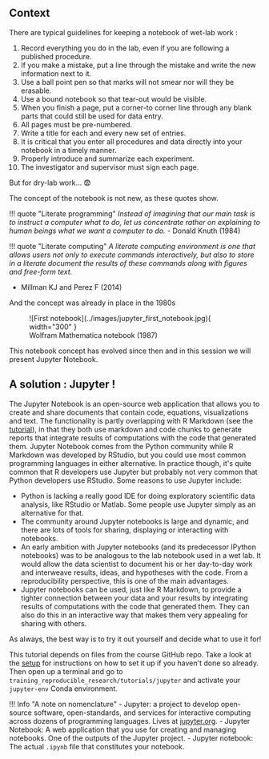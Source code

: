 ## Context

There are typical guidelines for keeping a notebook of wet-lab work :

1. Record everything you do in the lab, even if you are following a published procedure.
2. If you make a mistake, put a line through the mistake and write the new information next to it.
3. Use a ball point pen so that marks will not smear nor will they be erasable.
4. Use a bound notebook so that tear-out would be visible.
5. When you finish a page, put a corner-to corner line through any blank parts that could still be used for data entry.
6. All pages must be pre-numbered.
7. Write a title for each and every new set of entries.
8. It is critical that you enter all procedures and data directly into your notebook in a timely manner.
9. Properly introduce and summarize each experiment.
10. The investigator and supervisor must sign each page.

But for dry-lab work... :fearful:

The concept of the notebook is not new, as these quotes show.

!!! quote "Literate programming"
  *Instead of imagining that our main task is to instruct a computer what to do, let us concentrate rather on explaining to human beings what we want a computer to do.* - Donald Knuth (1984)

!!! quote "Literate computing"
  *A literate computing environment is one that allows users not only to execute commands interactively, but also to store in a literate document the results of these commands along with figures and free-form text.*
  - Millman KJ and Perez F (2014)

And the concept was already in place in the 1980s

<figure markdown>
  ![First notebook](../images/jupyter_first_notebook.jpg){ width="300" }
  <figcaption>Wolfram Mathematica notebook (1987)</figcaption>
</figure>

This notebook concept has evolved since then and in this session we will present Jupyter Notebook.
## A solution : Jupyter ! 

The Jupyter Notebook is an open-source web application that allows you to
create and share documents that contain code, equations, visualizations and
text. The functionality is partly overlapping with R Markdown (see the
[tutorial](../../rmarkdown/r-markdown-1-introduction)), in that they both use markdown and code
chunks to generate reports that integrate results of computations with the code
that generated them. Jupyter Notebook comes from the Python community while
R Markdown was developed by RStudio, but you could use most common programming
languages in either alternative. In practice though, it's quite common that
R developers use Jupyter but probably not very common that Python developers
use RStudio. Some reasons to use Jupyter include:

* Python is lacking a really good IDE for doing exploratory scientific data
  analysis, like RStudio or Matlab. Some people use Jupyter simply as an
  alternative for that.
* The community around Jupyter notebooks is large and dynamic, and there are
  lots of tools for sharing, displaying or interacting with notebooks.
* An early ambition with Jupyter notebooks (and its predecessor IPython
  notebooks) was to be analogous to the lab notebook used in a wet lab. It
  would allow the data scientist to document his or her day-to-day work and
  interweave results, ideas, and hypotheses with the code. From
  a reproducibility perspective, this is one of the main advantages.
* Jupyter notebooks can be used, just like R Markdown, to provide a tighter
  connection between your data and your results by integrating results of
  computations with the code that generated them. They can also do this in an
  interactive way that makes them very appealing for sharing with others.

As always, the best way is to try it out yourself and decide what to use it
for!

This tutorial depends on files from the course GitHub repo. Take a look at the
[setup](../../course-information/pre-course-setup/) for instructions on how to set it up if you haven't
done so already. Then open up a terminal and go to
`training_reproducible_research/tutorials/jupyter` and activate your
`jupyter-env` Conda environment.

!!! Info "A note on nomenclature"
    - Jupyter: a project to develop open-source software, open-standards, and
    services for interactive computing across dozens of programming
    languages. Lives at [jupyter.org](https://jupyter.org).
    - Jupyter Notebook: A web application that you use for creating and
    managing notebooks. One of the outputs of the Jupyter project.
    - Jupyter notebook: The actual `.ipynb` file that constitutes your
    notebook.
